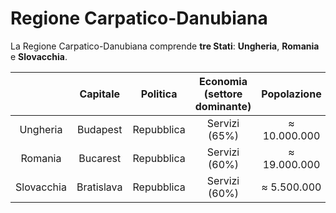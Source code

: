 # Regione Carpatico-Danubiana

La Regione Carpatico-Danubiana comprende **tre Stati**: **Ungheria**,
**Romania** e **Slovacchia**.

| | Capitale | Politica | Economia (settore dominante) | Popolazione |
| :-: | :-: | :-: | :-: | :-: |
| Ungheria | Budapest | Repubblica | Servizi (65%) | &#8776; 10.000.000 |
| Romania | Bucarest | Repubblica | Servizi (60%) | &#8776; 19.000.000 |
| Slovacchia | Bratislava | Repubblica | Servizi (60%) | &#8776; 5.500.000 |
